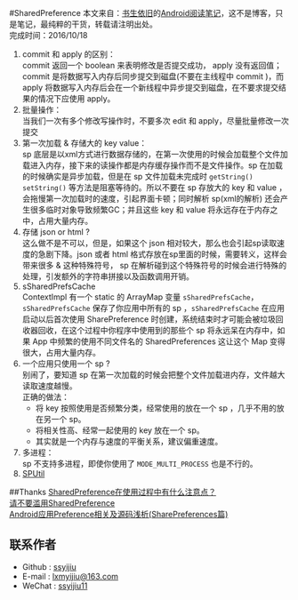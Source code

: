 #SharedPreference
本文来自：[书生依旧](https://github.com/ssyijiu)的[Android阅读笔记](https://github.com/ssyijiu/Android-ReadingNotes)，这不是博客，只是笔记，最纯粹的干货，转载请注明出处。     
完成时间：2016/10/18  
1. commit 和 apply 的区别：  
    commit 返回一个 boolean 来表明修改是否提交成功， apply 没有返回值；commit 是将数据写入内存后同步提交到磁盘(不要在主线程中 commit )，而 apply 将数据写入内存后会在一个新线程中异步提交到磁盘，在不要求提交结果的情况下应使用 apply。
2. 批量操作：  
    当我们一次有多个修改写操作时，不要多次 edit 和 apply，尽量批量修改一次提交
3. 第一次加载 & 存储大的 key value：  
    sp 底层是以xml方式进行数据存储的，在第一次使用的时候会加载整个文件加载进入内存，接下来的读操作都是内存缓存操作而不是文件操作。sp 在加载的时候确实是异步加载，但是在 sp 文件加载未完成时 `getString()` `setString()` 等方法是阻塞等待的。所以不要在 sp 存放大的 key  和 value ，会拖慢第一次加载时的速度，引起界面卡顿；同时解析 sp(xml的解析) 还会产生很多临时对象导致频繁GC；并且这些 key 和 value 将永远存在于内存之中，占用大量内存。
4. 存储 json or html ?  
    这么做不是不可以，但是，如果这个 json 相对较大，那么也会引起sp读取速度的急剧下降。json 或者 html 格式存放在sp里面的时候，需要转义，这样会带来很多 & 这种特殊符号， sp 在解析碰到这个特殊符号的时候会进行特殊的处理，引发额外的字符串拼接以及函数调用开销。
5. sSharedPrefsCache  
    ContextImpl 有一个 static 的 ArrayMap 变量 `sSharedPrefsCache`，`sSharedPrefsCache` 保存了你应用中所有的 sp ，`sSharedPrefsCache` 在应用启动以后首次使用 SharePreference 时创建，系统结束时才可能会被垃圾回收器回收，在这个过程中你程序中使用到的那些个 sp 将永远呆在内存中，如果 App 中频繁的使用不同文件名的 SharedPreferences 这让这个 Map 变得很大，占用大量内存。
6. 一个应用只使用一个 sp ?  
    别闹了，要知道 sp 在第一次加载的时候会把整个文件加载进内存，文件越大读取速度越慢。  
    正确的做法：  
   - 将 key 按照使用是否频繁分类，经常使用的放在一个 sp ，几乎不用的放在另一个 sp。
   - 将相关性高、经常一起使用的 key 放在一个 sp。
   - 其实就是一个内存与速度的平衡关系，建议偏重速度。
7. 多进程：  
    sp 不支持多进程，即使你使用了 `MODE_MULTI_PROCESS` 也是不行的。
8. [SPUtil](https://github.com/ssyijiu/android-helper/blob/master/utils/SPUtil.java)

##Thanks
[SharedPreference在使用过程中有什么注意点？](https://github.com/ZhaoKaiQiang/AndroidDifficultAnalysis/blob/master/09.SharedPreference%E5%9C%A8%E4%BD%BF%E7%94%A8%E8%BF%87%E7%A8%8B%E4%B8%AD%E6%9C%89%E4%BB%80%E4%B9%88%E6%B3%A8%E6%84%8F%E7%82%B9%EF%BC%9F.md)    
[请不要滥用SharedPreference](http://weishu.me/2016/10/13/sharedpreference-advices/)  
[Android应用Preference相关及源码浅析(SharePreferences篇)](http://blog.csdn.net/yanbober/article/details/47866369)

## 联系作者
- Github : [ssyijiu](https://github.com/ssyijiu)
- E-mail : lxmyijiu@163.com
- WeChat : [ssyijiu11](http://obe5pxv6t.bkt.clouddn.com/weixin.jpg)